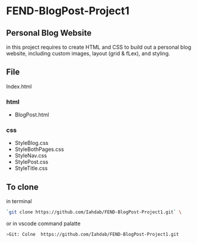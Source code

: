 # FEND-BlogPost-Project1
## Personal Blog Website
in this project requires to create HTML and CSS to build out a personal blog website, including custom images, layout (grid & fLex), and styling. 

## File 
Index.html
### html
 - BlogPost.html
### css
 - StyleBlog.css
 - StyleBothPages.css
 - StyleNav.css
 - StylePost.css
 - StyleTitle.css


## To clone 
in terminal
```sh
`git clone https://github.com/Iahdab/FEND-BlogPost-Project1.git` \
```
or in vscode command palatte 
```sh
>Git: Colne  https://github.com/Iahdab/FEND-BlogPost-Project1.git
```
